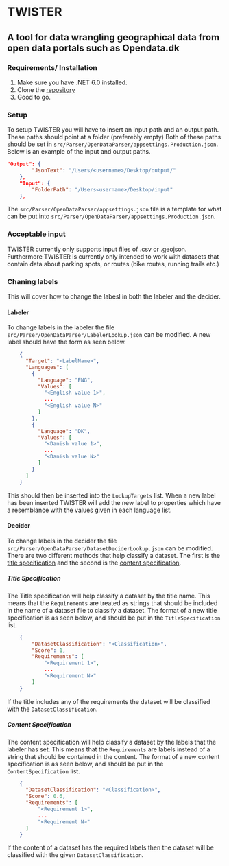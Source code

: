 # TWISTER
## A tool for data wrangling geographical data from open data portals such as Opendata.dk

### Requirements/ Installation
1. Make sure you have .NET 6.0 installed.
2. Clone the [repository](https://github.com/theodor349/P6-Making-Sense-of-OpenData.dk-)
3. Good to go.

### Setup
To setup TWISTER you will have to insert an input path and an output path. These paths should point at a folder (preferebly empty)
Both of these paths should be set in ```src/Parser/OpenDataParser/appsettings.Production.json```. Below is an example of the input and output paths.
```json
"Output": {
        "JsonText": "/Users/<username>/Desktop/output/"
    },
    "Input": {
        "FolderPath": "/Users<username>/Desktop/input"
    },
```
The ```src/Parser/OpenDataParser/appsettings.json``` file is a template for what can be put into ```src/Parser/OpenDataParser/appsettings.Production.json```.

### Acceptable input
TWISTER currently only supports input files of .csv or .geojson. Furthermore TWISTER is currently only intended to work with datasets that contain data about parking spots, or routes (bike routes, running trails etc.)

### Chaning labels
This will cover how to change the labesl in both the labeler and the decider.

#### Labeler
To change labels in the labeler the file ```src/Parser/OpenDataParser/LabelerLookup.json``` can be modified. A new label should have the form as seen below.
``` json
    {
      "Target": "<LabelName>",
      "Languages": [
        {
          "Language": "ENG",
          "Values": [
            "<English value 1>",
            ...
            "<English value N>"
          ]
        },
        {
          "Language": "DK",
          "Values": [
            "<Danish value 1>",
            ...
            "<Danish value N>"
          ]
        }
      ]
    }
```
This should then be inserted into the ```LookupTargets``` list.
When a new label has been inserted TWISTER will add the new label to properties which have a resemblance with the values given in each language list.

#### Decider
To change labels in the decider the file ```src/Parser/OpenDataParser/DatasetDeciderLookup.json``` can be modified. There are two different methods that help classify a dataset. The first is the [title specification](https://github.com/theodor349/P6-Making-Sense-of-OpenData.dk-/new/main?readme=1#title-specification) and the second is the [content specification](https://github.com/theodor349/P6-Making-Sense-of-OpenData.dk-/new/main?readme=1#content-specification).

##### Title Specification
The Title specification will help classify a dataset by the title name. This means that the ```Requirements``` are treated as strings that should be included in the name of a dataset file to classify a dataset.
The format of a new title specification is as seen below, and should be put in the ```TitleSpecification``` list.
```json
    {
        "DatasetClassification": "<Classification>",
        "Score": 1,
        "Requirements": [
            "<Requirement 1>",
            ...
            "<Requirement N>"
        ]
    }
```

If the title includes any of the requirements the dataset will be classified with the ```DatasetClassification```. 

##### Content Specification
The content specification will help classify a dataset by the labels that the labeler has set. This means that the ```Requirements``` are labels instead of a string that should be contained in the content.
The format of a new content specification is as seen below, and should be put in the ```ContentSpecification``` list.
```json
    {
      "DatasetClassification": "<Classification>",
      "Score": 0.6,
      "Requirements": [
          "<Requirement 1>",
          ...
          "<Requirement N>"
      ]
    }
```
If the content of a dataset has the required labels then the dataset will be classified with the given ```DatasetClassification```.

